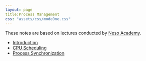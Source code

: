 ```yaml
---
layout: page
title:Process Management
css: "assets/css/modeOne.css"
---
```


These notes are based on lectures conducted by [Neso Academy](https://youtu.be/vBURTt97EkA).

- [Introduction](/notes/operating_systems/intro)
- [CPU Scheduling](/notes/operating_systems/process_management/cpu_scheduling)
- [Process Synchronization](/notes/operating_systems/process_management/psync)




